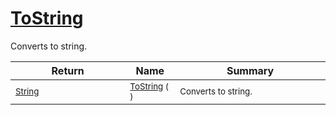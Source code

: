 # [ToString](./HierarchyElement-100664015.md)

Converts to string.

| Return | Name | Summary | 
| --- | --- | --- | 
| <sub>[String](https://docs.microsoft.com/en-us/dotnet/api/System.String)</sub><img width=200/>| <sub>[ToString](./HierarchyElement-100664015.md) (  )</sub>| <sub>Converts to string.</sub><img width=200/>| <br>


